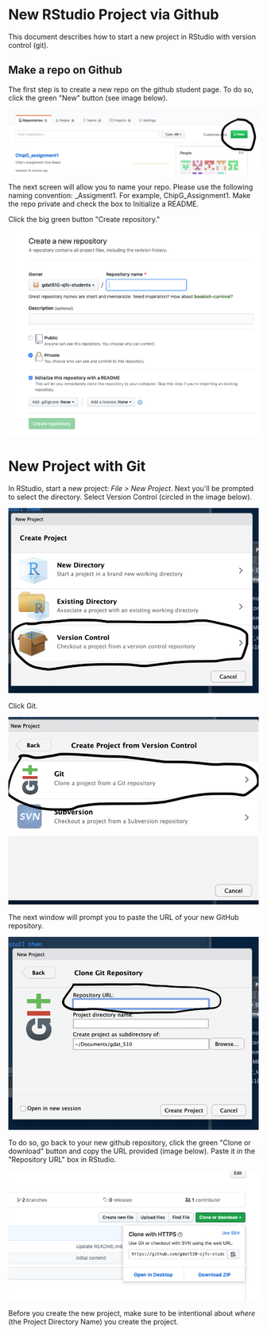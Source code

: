 New RStudio Project via Github
==============================

This document describes how to start a new project in RStudio with version control (git).

Make a repo on Github
---------------------

The first step is to create a new repo on the github student page. To do so, click the green "New" button (see image below).

![](assignments/github_screen_shots/new_repo_button_snip.png?raw=true "Title")

The next screen will allow you to name your repo. Please use the following naming convention: <First Name><Last Name Initial>\_Assigment1. For example, ChipG\_Assignment1. Make the repo private and check the box to Initialize a README.

Click the big green button "Create repository."

![](assignments/github_screen_shots/create_new_repo_page_snip.png)

New Project with Git
====================

In RStudio, start a new project: *File &gt; New Project*. Next you'll be prompted to select the directory. Select Version Control (circled in the image below).

![](assignments/github_screen_shots/create_new_project_snip.png)

Click Git.

![](assignments/github_screen_shots/new_project_version_control.png)

The next window will prompt you to paste the URL of your new GitHub repository.

![](assignments/github_screen_shots/paste_github_url.png)

To do so, go back to your new github repository, click the green "Clone or download" button and copy the URL provided (image below). Paste it in the "Repository URL" box in RStudio.

![](assignments/github_screen_shots/clone_url.png)

Before you create the new project, make sure to be intentional about *where* (the Project Directory Name) you create the project.
